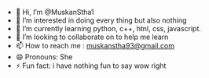 - 👋 Hi, I’m @MuskanStha1
- 👀 I’m interested in doing every thing but also nothing
- 🌱 I’m currently learning python, c++, htnl, css, javascript.
- 💞️ I’m looking to collaborate on to help me learn
- 📫 How to reach me : muskanstha93@gmail.com
- 😄 Pronouns: She
- ⚡ Fun fact: i have nothing fun to say wow right

<!---
MuskanStha1/MuskanStha1 is a ✨ special ✨ repository because its `README.md` (this file) appears on your GitHub profile.
You can click the Preview link to take a look at your changes.
--->
